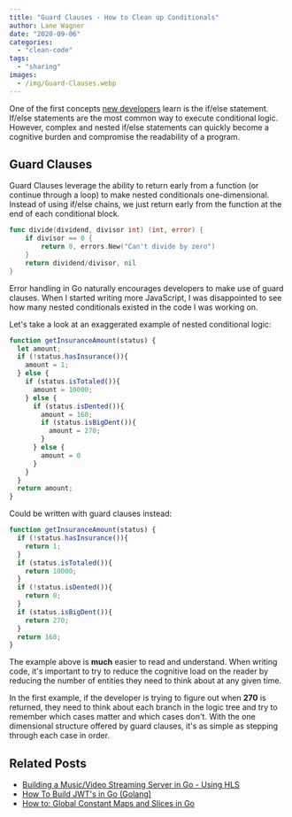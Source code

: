 ```yaml
---
title: "Guard Clauses - How to Clean up Conditionals"
author: Lane Wagner
date: "2020-09-06"
categories: 
  - "clean-code"
tags: 
  - "sharing"
images:
  - /img/Guard-Clauses.webp
---
```


One of the first concepts [new developers](https://qvault.io/) learn is the if/else statement. If/else statements are the most common way to execute conditional logic. However, complex and nested if/else statements can quickly become a cognitive burden and compromise the readability of a program.

## Guard Clauses

Guard Clauses leverage the ability to return early from a function (or continue through a loop) to make nested conditionals one-dimensional. Instead of using if/else chains, we just return early from the function at the end of each conditional block.

```go
func divide(dividend, divisor int) (int, error) {
	if divisor == 0 {
		return 0, errors.New("Can't divide by zero")
	}
	return dividend/divisor, nil
}
```

Error handling in Go naturally encourages developers to make use of guard clauses. When I started writing more JavaScript, I was disappointed to see how many nested conditionals existed in the code I was working on.

Let's take a look at an exaggerated example of nested conditional logic:

```js
function getInsuranceAmount(status) {
  let amount;
  if (!status.hasInsurance()){
    amount = 1;
  } else {
    if (status.isTotaled()){
      amount = 10000;
    } else {
      if (status.isDented()){
        amount = 160;
        if (status.isBigDent()){
          amount = 270;
        }
      } else {
        amount = 0
      }
    }
  }
  return amount;
}
```

Could be written with guard clauses instead:

```js
function getInsuranceAmount(status) {
  if (!status.hasInsurance()){
    return 1;
  }
  if (status.isTotaled()){
    return 10000;
  }
  if (!status.isDented()){
    return 0;
  }
  if (status.isBigDent()){
    return 270;
  }
  return 160;
}
```

The example above is **much** easier to read and understand. When writing code, it's important to try to reduce the cognitive load on the reader by reducing the number of entities they need to think about at any given time.

In the first example, if the developer is trying to figure out when **270** is returned, they need to think about each branch in the logic tree and try to remember which cases matter and which cases don't. With the one dimensional structure offered by guard clauses, it's as simple as stepping through each case in order.

## Related Posts

- [Building a Music/Video Streaming Server in Go - Using HLS](https://qvault.io/2019/12/03/building-a-music-video-streaming-app-in-go-using-hls/)   
- [How To Build JWT's in Go (Golang)](https://qvault.io/2020/02/20/how-to-build-jwts-in-go-golang/)
- [How to: Global Constant Maps and Slices in Go](https://qvault.io/2019/10/21/how-to-global-constant-maps-and-slices-in-go/)
